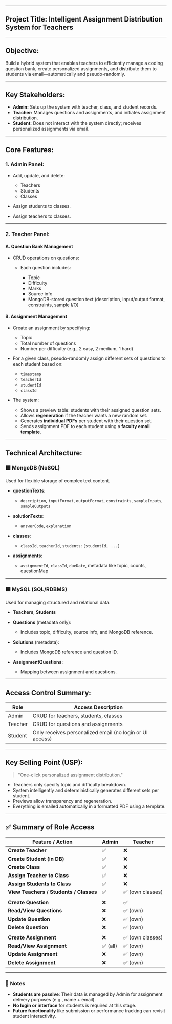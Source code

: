 
---

## **Project Title: Intelligent Assignment Distribution System for Teachers**

---  

## **Objective:**  
  
Build a hybrid system that enables teachers to efficiently manage a coding question bank, create personalized assignments, and distribute them to students via email—automatically and pseudo-randomly.
  
---

## **Key Stakeholders:**  
  
* **Admin:** Sets up the system with teacher, class, and student records.
* **Teacher:** Manages questions and assignments, and initiates assignment distribution.
* **Student:** Does not interact with the system directly; receives personalized assignments via email.

---

## **Core Features:**

### 1. **Admin Panel:**

* Add, update, and delete:

  * Teachers
  * Students
  * Classes
* Assign students to classes.
* Assign teachers to classes.

---

### 2. **Teacher Panel:**

#### **A. Question Bank Management**

* CRUD operations on questions:

  * Each question includes:

    * Topic
    * Difficulty
    * Marks
    * Source info
    * MongoDB-stored question text (description, input/output format, constraints, sample I/O)

#### **B. Assignment Management**

* Create an assignment by specifying:

  * Topic
  * Total number of questions
  * Number per difficulty (e.g., 2 easy, 2 medium, 1 hard)
* For a given class, pseudo-randomly assign different sets of questions to each student based on:

  * `timestamp`
  * `teacherId`
  * `studentId`
  * `classId`
* The system:

  * Shows a preview table: students with their assigned question sets.
  * Allows **regeneration** if the teacher wants a new random set.
  * Generates **individual PDFs** per student with their question set.
  * Sends assignment PDF to each student using a **faculty email template**.

---

## **Technical Architecture:**

### 🟩 **MongoDB (NoSQL)**

Used for flexible storage of complex text content.

* **questionTexts**:

  * `description`, `inputFormat`, `outputFormat`, `constraints`, `sampleInputs`, `sampleOutputs`
* **solutionTexts**:

  * `answerCode`, `explanation`
* **classes**:

  * `classId`, `teacherId`, `students`: `[studentId, ...]`
* **assignments**:

  * `assignmentId`, `classId`, `dueDate`, metadata like topic, counts, questionMap

---

### 🟦 **MySQL (SQL/RDBMS)**

Used for managing structured and relational data.

* **Teachers**, **Students**
* **Questions** (metadata only):

  * Includes topic, difficulty, source info, and MongoDB reference.
* **Solutions** (metadata):

  * Includes MongoDB reference and question ID.
* **AssignmentQuestions**:

  * Mapping between assignment and questions.

---

## **Access Control Summary:**

| Role    | Access Description                                       |
| ------- | -------------------------------------------------------- |
| Admin   | CRUD for teachers, students, classes                     |
| Teacher | CRUD for questions and assignments                       |
| Student | Only receives personalized email (no login or UI access) |

---

## **Key Selling Point (USP):**

> "One-click personalized assignment distribution."

* Teachers only specify topic and difficulty breakdown.
* System intelligently and deterministically generates different sets per student.
* Previews allow transparency and regeneration.
* Everything is emailed automatically in a formatted PDF using a template.

---

## ✅ Summary of Role Access

| **Feature / Action**                   | **Admin** | **Teacher**     |
| -------------------------------------- | --------- | --------------- |
| **Create Teacher**                     | ✅         | ❌               |
| **Create Student (in DB)**             | ✅         | ❌               |
| **Create Class**                       | ✅         | ❌               |
| **Assign Teacher to Class**            | ✅         | ❌               |
| **Assign Students to Class**           | ✅         | ❌               |
| **View Teachers / Students / Classes** | ✅         | ✅ (own classes) |
|                                        |           |                 |
| **Create Question**                    | ❌         | ✅               |
| **Read/View Questions**                | ❌         | ✅ (own)         |
| **Update Question**                    | ❌         | ✅ (own)         |
| **Delete Question**                    | ❌         | ✅ (own)         |
|                                        |           |                 |
| **Create Assignment**                  | ❌         | ✅ (own classes) |
| **Read/View Assignment**               | ✅ (all)   | ✅ (own)         |
| **Update Assignment**                  | ❌         | ✅ (own)         |
| **Delete Assignment**                  | ❌         | ✅ (own)         |

---

### 🔎 Notes

* **Students are passive**: Their data is managed by Admin for assignment delivery purposes (e.g., name + email).
* **No login or interface** for students is required at this stage.
* **Future functionality** like submission or performance tracking can revisit student interactivity.


